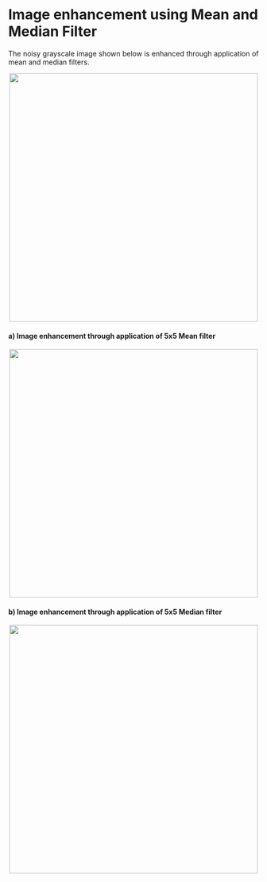 # Image enhancement using Mean and Median Filter

<p align="justify">
The noisy grayscale image shown below is enhanced through application of mean and median filters.
</p>

<p align="center">
  <img src = "https://user-images.githubusercontent.com/4907348/209303750-b876a76e-ca08-400d-bdeb-f54ddb1adf7b.jpg" width="500"/>  
</p>

#### a) Image enhancement through application of 5x5 Mean filter
<p align="center">
  <img src = "https://user-images.githubusercontent.com/4907348/209304029-8e1197fa-a3f5-4292-b056-0246823375d6.png" width="500"/>
</p>

#### b) Image enhancement through application of 5x5 Median filter
<p align="center">
  <img src = "https://user-images.githubusercontent.com/4907348/209304108-03be7645-c1da-4d66-bdd6-122cbb133ee6.png" width="500"/>  
</p>
